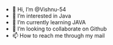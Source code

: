 - 👋 Hi, I’m @Vishnu-54
- 👀 I’m interested in Java
- 🌱 I’m currently learning JAVA
- 💞️ I’m looking to collaborate on Github
- 📫 How to reach me through my mail

<!---
Vishnu-54/Vishnu-54 is a ✨ special ✨ repository because its `README.md` (this file) appears on your GitHub profile.
You can click the Preview link to take a look at your changes.
--->
